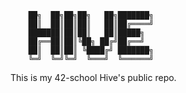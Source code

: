         ██╗  ██╗██╗██╗   ██╗███████╗    
        ██║  ██║██║██║   ██║██╔════╝    
        ███████║██║██║   ██║█████╗      
        ██╔══██║██║╚██╗ ██╔╝██╔══╝      
        ██║  ██║██║ ╚████╔╝ ███████╗    
        ╚═╝  ╚═╝╚═╝  ╚═══╝  ╚══════╝    
                                
This is my 42-school Hive's public repo.


